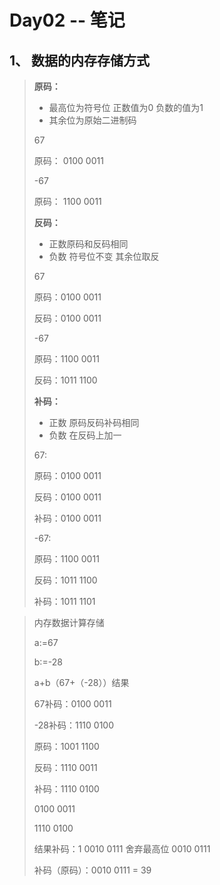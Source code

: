 # Day02 -- 笔记

## 1、 数据的内存存储方式

> **原码：**
>
> + 最高位为符号位  正数值为0  负数的值为1
> + 其余位为原始二进制码
>
> 67
>
> 原码： 0100 0011
>
> -67
>
> 原码： 1100 0011
>
> **反码：**
>
> + 正数原码和反码相同
> + 负数 符号位不变 其余位取反
>
> 67
>
> 原码：0100 0011
>
> 反码：0100 0011
>
> -67
>
> 原码：1100 0011
>
> 反码：1011 1100
>
> **补码：**
>
> + 正数 原码反码补码相同
> + 负数 在反码上加一
>
> 67:
>
> 原码：0100 0011
>
> 反码：0100 0011
>
> 补码：0100 0011
>
> -67:
>
> 原码：1100 0011
>
> 反码：1011 1100
>
> 补码：1011 1101

> 内存数据计算存储
>
> a:=67
>
> b:=-28
>
> a+b（67+（-28））结果
>
> 67补码：0100 0011
>
> -28补码：1110 0100
>
> 原码：1001 1100
>
> 反码：1110 0011
>
> 补码：1110 0100
>
> 0100 0011
>
> 1110 0100
>
> 结果补码：1 0010 0111  舍弃最高位 0010 0111
>
>  补码（原码）：0010 0111 = 39



